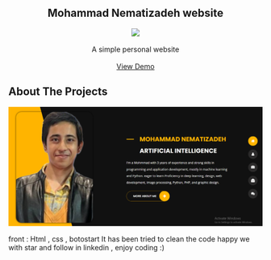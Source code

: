   <h2 align="center">Mohammad Nematizadeh website </h2>
  <p align="center" ><img src = "https://skillicons.dev/icons?i=html,css,bootstrap,javascript"></p>

  <p align="center">
    A simple personal website
    <br/>
    <br/>
    <a href="https://mohamadnematizadeh.liara.run/">View Demo</a>
  </p>
</p>

## About The Projects

<img src="https://github.com/MohamadNematizadeh/my_website/blob/main/Screenshot%202024-05-31%20101248.png?raw=true" alt="about">


front : Html , css  , botostart
It has been tried to clean the code
happy we with star and follow in linkedin , enjoy coding :)
